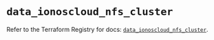 # `data_ionoscloud_nfs_cluster`

Refer to the Terraform Registry for docs: [`data_ionoscloud_nfs_cluster`](https://registry.terraform.io/providers/ionos-cloud/ionoscloud/6.5.9/docs/data-sources/nfs_cluster).
